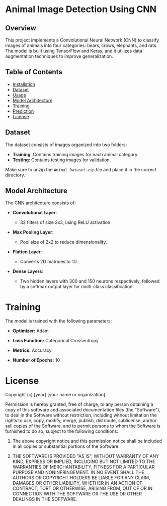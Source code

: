 # Animal Image Detection Using CNN

## Overview
This project implements a Convolutional Neural Network (CNN) to classify images of animals into four categories: bears, crows, elephants, and rats. The model is built using TensorFlow and Keras, and it utilizes data augmentation techniques to improve generalization.

## Table of Contents
- [Installation](#installation)
- [Dataset](#dataset)
- [Usage](#usage)
- [Model Architecture](#model-architecture)
- [Training](#training)
- [Prediction](#prediction)
- [License](#license)


## Dataset
The dataset consists of images organized into two folders:

- **Training**: Contains training images for each animal category.
- **Testing**: Contains testing images for validation.

Make sure to unzip the `Animal_Dataset.zip` file and place it in the correct directory.
## Model Architecture

The CNN architecture consists of:

- **Convolutional Layer**: 
  - 32 filters of size 3x3, using ReLU activation.

- **Max Pooling Layer**: 
  - Pool size of 2x2 to reduce dimensionality.

- **Flatten Layer**: 
  - Converts 2D matrices to 1D.

- **Dense Layers**: 
  - Two hidden layers with 300 and 150 neurons respectively, followed by a softmax output layer for multi-class classification.

# Training

The model is trained with the following parameters:

- **Optimizer:** Adam

- **Loss Function:** Categorical Crossentropy

- **Metrics:** Accuracy
 
- **Number of Epochs:** 10

# License

Copyright (c) [year] [your name or organization]

Permission is hereby granted, free of charge, to any person obtaining a copy of this software and associated documentation files (the "Software"), to deal in the Software without restriction, including without limitation the rights to use, copy, modify, merge, publish, distribute, sublicense, and/or sell copies of the Software, and to permit persons to whom the Software is furnished to do so, subject to the following conditions:

1. The above copyright notice and this permission notice shall be included in all copies or substantial portions of the Software.

2. THE SOFTWARE IS PROVIDED "AS IS", WITHOUT WARRANTY OF ANY KIND, EXPRESS OR IMPLIED, INCLUDING BUT NOT LIMITED TO THE WARRANTIES OF MERCHANTABILITY, FITNESS FOR A PARTICULAR PURPOSE AND NONINFRINGEMENT. IN NO EVENT SHALL THE AUTHORS OR COPYRIGHT HOLDERS BE LIABLE FOR ANY CLAIM, DAMAGES OR OTHER LIABILITY, WHETHER IN AN ACTION OF CONTRACT, TORT OR OTHERWISE, ARISING FROM, OUT OF OR IN CONNECTION WITH THE SOFTWARE OR THE USE OR OTHER DEALINGS IN THE SOFTWARE.



